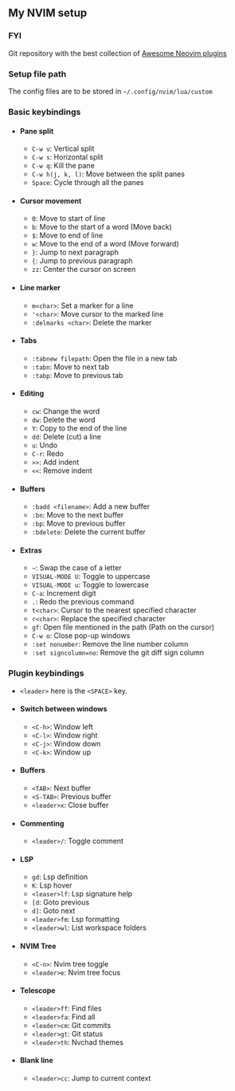 ## My NVIM setup

### FYI

Git repository with the best collection of [Awesome Neovim plugins](https://github.com/rockerBOO/awesome-neovim)

### Setup file path

The config files are to be stored in `~/.config/nvim/lua/custom`

### Basic keybindings

- #### Pane split
  - `C-w v`: Vertical split
  - `C-w s`: Horizontal split
  - `C-w q`: Kill the pane
  - `C-w h(j, k, l)`: Move between the split panes
  - `Space`: Cycle through all the panes

- #### Cursor movement
  - `0`: Move to start of line
  - `b`: Move to the start of a word (Move back)
  - `$`: Move to end of line
  - `w`: Move to the end of a word (Move forward)
  - `}`: Jump to next paragraph
  - `{`: Jump to previous paragraph
  - `zz`: Center the cursor on screen

- #### Line marker
  - `m<char>`: Set a marker for a line
  - `'<char>`: Move cursor to the marked line
  - `:delmarks <char>`: Delete the marker

- #### Tabs
  - `:tabnew filepath`: Open the file in a new tab
  - `:tabn`: Move to next tab
  - `:tabp`: Move to previous tab

- #### Editing
  - `cw`: Change the word
  - `dw`: Delete the word
  - `Y`: Copy to the end of the line
  - `dd`: Delete (cut) a line
  - `u`: Undo
  - `C-r`: Redo
  - `>>`: Add indent
  - `<<`: Remove indent

- #### Buffers
  - `:badd <filename>`: Add a new buffer
  - `:bn`: Move to the next buffer
  - `:bp`: Move to previous buffer
  - `:bdelete`: Delete the current buffer

- #### Extras
  - `~`: Swap the case of a letter
  - `VISUAL-MODE U`: Toggle to uppercase
  - `VISUAL-MODE u`: Toggle to lowercase
  - `C-a`: Increment digit
  - `.`: Redo the previous command
  - `t<char>`: Cursor to the nearest specified character
  - `r<char>`: Replace the specified character
  - `gf`: Open file mentioned in the path (Path on the cursor)
  - `C-w o`: Close pop-up windows
  - `:set nonumber`: Remove the line number column
  - `:set signcolumn=no`: Remove the git diff sign column

### Plugin keybindings
- `<leader>` here is the `<SPACE>` key.
- #### Switch between windows
  - `<C-h>`: Window left
  - `<C-l>`: Window right
  - `<C-j>`: Window down
  - `<C-k>`: Window up

- #### Buffers
  - `<TAB>`: Next buffer
  - `<S-TAB>`: Previous buffer
  - `<leader>x`: Close buffer

- #### Commenting
  - `<leader>/`: Toggle comment

- #### LSP
  - `gd`: Lsp definition
  - `K`: Lsp hover
  - `<leaser>lf`: Lsp signature help
  - `[d`: Goto previous
  - `d]`: Goto next
  - `<leader>fm`: Lsp formatting
  - `<leader>wl`: List workspace folders

- #### NVIM Tree
  - `<C-n>`: Nvim tree toggle
  - `<leader>e`: Nvim tree focus

- #### Telescope
  -  `<leader>ff`: Find files
  -  `<leader>fa`: Find all
  -  `<leader>cm`: Git commits
  -  `<leader>gt`: Git status
  -  `<leader>th`: Nvchad themes

- #### Blank line
  -  `<leader>cc`: Jump to current context

